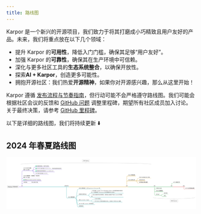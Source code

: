 ```yaml
---
title: 路线图
---
```


Karpor 是一个新兴的开源项目，我们致力于将其打磨成小巧精致且用户友好的产品。未来，我们将重点放在以下几个领域：

- 提升 Karpor 的**可用性**，降低入门门槛，确保其足够“用户友好”。
- 加强 Karpor 的**可靠性**，确保其在生产环境中可信赖。
- 深化与更多社区工具的**生态系统整合**，以确保开放性。
- 探索**AI + Karpor**，创造更多可能性。
- 拥抱开源社区：我们热爱**开源精神**，如果你对开源感兴趣，那么从这里开始！

Karpor 遵循 [发布流程与节奏指南](../4-developer-guide/2-conventions/1-release-process.md)，但行动可能不会严格遵守路线图。我们可能会根据社区会议的反馈和 [GitHub 问题](https://github.com/KusionStack/karpor/issues) 调整里程碑，期望所有社区成员加入讨论。关于最终决策，请参考 [GitHub 里程碑](https://github.com/KusionStack/karpor/milestones)。

以下是详细的路线图，我们将持续更新 ⬇️

## 2024 年春夏路线图

![](assets/README/image-20240321205750262.png)
